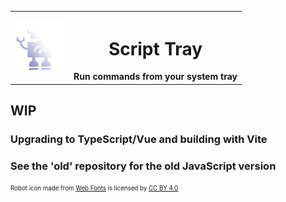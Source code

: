 <table align="center">
<tr>
  <td>
    <img src="./public/icon-256x256.png" width="80"/>
  </td>
  <th>
    <h1>Script Tray</h1>
    Run commands from your system tray
  </th>
</tr>
</table>

## WIP
### Upgrading to TypeScript/Vue and building with Vite
### See the 'old' repository for the old JavaScript version

<sub><sup>
Robot icon made from <a href="http://www.onlinewebfonts.com">Web Fonts</a>
is licensed by <a href="https://creativecommons.org/licenses/by/4.0/">CC BY 4.0</a>
</sup></sub>
